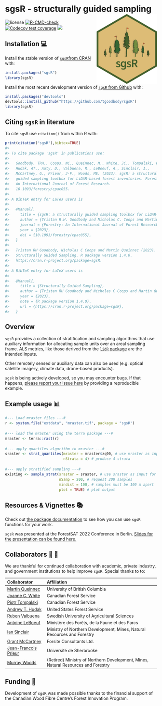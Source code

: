 
<!-- README.md is generated from README.Rmd. Please edit that file -->

# sgsR - structurally guided sampling <img src="man/figures/logo.png" align="right" width="200" />

<!-- badges: start -->

![license](https://img.shields.io/badge/Licence-GPL--3-blue.svg)
[![R-CMD-check](https://github.com/tgoodbody/sgsR/workflows/R-CMD-check/badge.svg)](https://github.com/tgoodbody/sgsR/actions)
[![Codecov test
coverage](https://codecov.io/gh/tgoodbody/sgsR/branch/main/graph/badge.svg)](https://app.codecov.io/gh/tgoodbody/sgsR?branch=main)
[![](https://cranlogs.r-pkg.org/badges/sgsR)](https://CRAN.R-project.org/package=sgsR)
<!-- badges: end -->

## Installation :computer:

Install the stable version of [`sgsR`from
CRAN](https://cran.r-project.org/package=sgsR) with:

``` r
install.packages("sgsR")
library(sgsR)
```

Install the most recent development version of [`sgsR` from
Github](https://github.com/tgoodbody/sgsR) with:

``` r
install.packages("devtools")
devtools::install_github("https://github.com/tgoodbody/sgsR")
library(sgsR)
```

## Citing `sgsR` in literature

To cite `sgsR` use `citation()` from within R with:

``` r
print(citation("sgsR"),bibtex=TRUE)
#> 
#> To cite package 'sgsR' in publications use:
#> 
#>   Goodbody, TRH., Coops, NC., Queinnec, M., White, JC., Tompalski, P.,
#>   Hudak, AT., Auty, D., Valbuena, R., LeBoeuf, A., Sinclair, I.,
#>   McCartney, G., Prieur, J-F., Woods, ME. (2023). sgsR: a structurally
#>   guided sampling toolbox for LiDAR-based forest inventories. Forestry:
#>   An International Journal of Forest Research.
#>   10.1093/forestry/cpac055.
#> 
#> A BibTeX entry for LaTeX users is
#> 
#>   @Manual{,
#>     title = {sgsR: a structurally guided sampling toolbox for LiDAR-based forest inventories.},
#>     author = {Tristan R.H. Goodbody and Nicholas C. Coops and Martin Queinnec and Joanne C. White and Piotr Tompalski and Andrew T. Hudak and David Auty and Ruben Valbuena and Antoine LeBoeuf and Ian Sinclair and Grant McCartney and Jean-Francois Prieur and Murray E. Woods},
#>     journal = {Forestry: An International Journal of Forest Research},
#>     year = {2023},
#>     doi = {10.1093/forestry/cpac055},
#>   }
#> 
#>   Tristan RH Goodbody, Nicholas C Coops and Martin Queinnec (2023).
#>   Structurally Guided Sampling. R package version 1.4.0.
#>   https://cran.r-project.org/package=sgsR.
#> 
#> A BibTeX entry for LaTeX users is
#> 
#>   @Manual{,
#>     title = {Structurally Guided Sampling},
#>     author = {Tristan RH Goodbody and Nicholas C Coops and Martin Queinnec},
#>     year = {2023},
#>     note = {R package version 1.4.0},
#>     url = {https://cran.r-project.org/package=sgsR},
#>   }
```

## Overview

`sgsR` provides a collection of stratification and sampling algorithms
that use auxiliary information for allocating sample units over an areal
sampling frame. ALS metrics, like those derived from the [`lidR`
package](https://cran.r-project.org/package=lidR) are the intended
inputs.

Other remotely sensed or auxiliary data can also be used (e.g. optical
satellite imagery, climate data, drone-based products).

`sgsR` is being actively developed, so you may encounter bugs. If that
happens, [please report your issue
here](https://github.com/tgoodbody/sgsR/issues) by providing a
reproducible example.

## Example usage :bar_chart:

``` r
#--- Load mraster files ---#
r <- system.file("extdata", "mraster.tif", package = "sgsR")

#--- load the mraster using the terra package ---#
mraster <- terra::rast(r)

#--- apply quantiles algorithm to mraster ---#
sraster <- strat_quantiles(mraster = mraster$zq90, # use mraster as input for stratification
                           nStrata = 4) # produce 4 strata
                        
#--- apply stratified sampling ---#
existing <- sample_strat(sraster = sraster, # use sraster as input for sampling
                         nSamp = 200, # request 200 samples
                         mindist = 100, # samples must be 100 m apart
                         plot = TRUE) # plot output
```

## Resources & Vignettes :books:

Check out [the package
documentation](https://tgoodbody.github.io/sgsR/index.html) to see how
you can use `sgsR` functions for your work.

`sgsR` was presented at the ForestSAT 2022 Conference in Berlin. [Slides
for the presentation can be found
here.](https://tgoodbody.github.io/sgsR-ForestSAT2022/)

## Collaborators :woman: :man:

We are thankful for continued collaboration with academic, private
industry, and government institutions to help improve `sgsR`. Special
thanks to to:

| Collaborator                                                                                                  | Affiliation                                                                       |
|:--------------------------------------------------------------------------------------------------------------|:----------------------------------------------------------------------------------|
| [Martin Queinnec](https://www.researchgate.net/profile/Martin-Queinnec)                                       | University of British Columbia                                                    |
| [Joanne C. White](https://scholar.google.ca/citations?user=bqjk4skAAAAJ&hl=en/)                               | Canadian Forest Service                                                           |
| [Piotr Tompalski](https://scholar.google.ca/citations?user=RtYdz0cAAAAJ&hl=en/)                               | Canadian Forest Service                                                           |
| [Andrew T. Hudak](https://www.fs.usda.gov/rmrs/people/ahudak/)                                                | United States Forest Service                                                      |
| [Ruben Valbuena](https://scholar.google.com/citations?user=Nx336TQAAAAJ&hl=en/)                               | Swedish University of Agricultural Sciences                                       |
| [Antoine LeBoeuf](https://scholar.google.com/citations?user=wGsKOK8AAAAJ&hl=en/)                              | Ministère des Forêts, de la Faune et des Parcs                                    |
| [Ian Sinclair](https://ca.linkedin.com/in/ian-sinclair-984929a4/)                                             | Ministry of Northern Development, Mines, Natural Resources and Forestry           |
| [Grant McCartney](https://www.signalhire.com/profiles/grant-mccartney%27s-email/99719223/)                    | Forsite Consultants Ltd.                                                          |
| [Jean-Francois Prieur](https://www.researchgate.net/scientific-contributions/Jean-Francois-Prieur-2142960944) | Université de Sherbrooke                                                          |
| [Murray Woods](https://www.researchgate.net/profile/Murray-Woods)                                             | (Retired) Ministry of Northern Development, Mines, Natural Resources and Forestry |

## Funding :raised_hands:

Development of `sgsR` was made possible thanks to the financial support
of the Canadian Wood Fibre Centre’s Forest Innovation Program.
